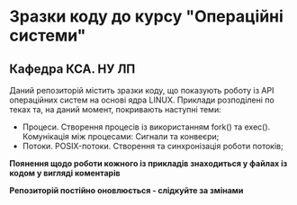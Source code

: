 # Зразки коду до курсу "Операційні системи" 
## Кафедра КСА. НУ ЛП
Даний репозиторій містить зразки коду, що показують роботу із API операційних систем на основі ядра LINUX.
Приклади розподілені по теках та, на даний момент, покривають наступні теми:
- Процеси. Створення процесів із використанням fork() та exec(). Комунікація між процесами: Сигнали та конвеєри;
- Потоки. POSIX-потоки. Створення та синхронізація роботи потоків;

**Поянення щодо роботи кожного із прикладів знаходиться у файлах із кодом у вигляді коментарів**

**Репозиторій постійно оновлюється - слідкуйте за змінами**
